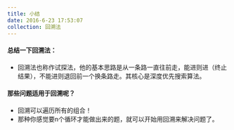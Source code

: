 ```yaml
---
title: 小结
date: 2016-6-23 17:53:07
collection: 回溯法
---
```

#### 总结一下回溯法：
* 回溯法也称作试探法，他的基本思路是从一条路一直往前走，能进则进（终止结果），不能进则退回前一个换条路走。其核心是深度优先搜索算法。
#### 那些问题适用于回溯呢？
* 回溯可以遍历所有的组合！
* 那种你感觉要n个循环才能做出来的题，就可以开始用回溯来解决问题了。